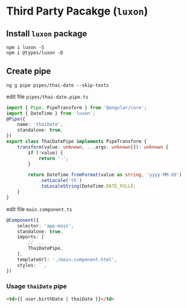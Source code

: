 # Third Party Pacakge (`luxon`)

## Install `luxon` package

```shell
npm i luxon -S
npm i @types/luxon -D
```

## Create pipe

```shell
ng g pipe pipes/thai-date --skip-tests
```

edit file `pipes/thai-date.pipe.ts`

```typescript
import { Pipe, PipeTransform } from '@angular/core';
import { DateTime } from 'luxon';
@Pipe({
	name: 'thaiDate',
	standalone: true,
})
export class ThaiDatePipe implements PipeTransform {
	transform(value: unknown, ...args: unknown[]): unknown {
		if (!value) {
			return '-';
		}

		return DateTime.fromFormat(value as string, 'yyyy-MM-dd')
			.setLocale('th')
			.toLocaleString(DateTime.DATE_FULL);
	}
}
```

edit file `main.component.ts`

```typescript
@Component({
    selector: 'app-main',
    standalone: true,
    imports: [
        // ...
        ThaiDatePipe,
    ],
    templateUrl: './main.component.html',
    styles: ``,
})
```

### Usage `thaiDate` pipe

```html
<td>{{ user.birthDate | thaiDate }}</td>
```
